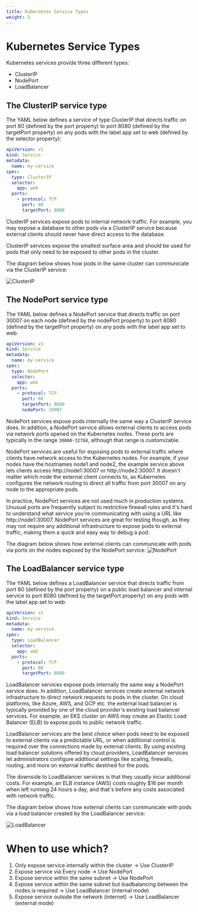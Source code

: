 ```yaml
---
title: Kubernetes Service Types
weight: 5
---
```

# Kubernetes Service Types
Kubernetes services provide three different types:
- ClusterIP
- NodePort
- LoadBalancer

## The ClusterIP service type
The YAML below defines a service of type ClusterIP that directs traffic on port 80 (defined by the port property) to port 8080 (defined by the targetPort property) on any pods with the label app set to web (defined by the selector property):

```yaml
apiVersion: v1
kind: Service
metadata:
  name: my-service
spec:
  type: ClusterIP
  selector:
    app: web
  ports:
    - protocol: TCP
      port: 80
      targetPort: 8080
```
ClusterIP services expose pods to internal network traffic. For example, you may expose a database to other pods via a ClusterIP service because external clients should never have direct access to the database.

ClusterIP services expose the smallest surface area and should be used for pods that only need to be exposed to other pods in the cluster.

The diagram below shows how pods in the same cluster can communicate via the ClusterIP service:

![ClusterIP](/content/docs/images/clusterip.png)

## The NodePort service type
The YAML below defines a NodePort service that directs traffic on port 30007 on each node (defined by the nodePort property) to port 8080 (defined by the targetPort property) on any pods with the label app set to web:

```yaml
apiVersion: v1
kind: Service
metadata:
  name: my-service
spec:
  type: NodePort
  selector:
    app: web
  ports:
    - protocol: TCP
      port: 80
      targetPort: 8080
      nodePort: 30007
```

NodePort services expose pods internally the same way a ClusterIP service does. In addition, a NodePort service allows external clients to access pods via network ports opened on the Kubernetes nodes. These ports are typically in the range `30000-32768`, although that range is customizable.

NodePort services are useful for exposing pods to external traffic where clients have network access to the Kubernetes nodes. For example, if your nodes have the hostnames node1 and node2, the example service above lets clients access http://node1:30007 or http://node2:30007. It doesn't matter which node the external client connects to, as Kubernetes configures the network routing to direct all traffic from port 30007 on any node to the appropriate pods.

In practice, NodePort services are not used much in production systems. Unusual ports are frequently subject to restrictive firewall rules and it's hard to understand what service you're communicating with using a URL like http://node1:30007. NodePort services are great for testing though, as they may not require any additional infrastructure to expose pods to external traffic, making them a quick and easy way to debug a pod.

The diagram below shows how external clients can communicate with pods via ports on the nodes exposed by the NodePort service:
![NodePort](/content/docs/images/clusterip.png)


## The LoadBalancer service type
The YAML below defines a LoadBalancer service that directs traffic from port 80 (defined by the port property) on a public load balancer and internal service to port 8080 (defined by the targetPort property) on any pods with the label app set to web:

```yaml
apiVersion: v1
kind: Service
metadata:
  name: my-service
spec:
  type: LoadBalancer
  selector:
    app: web
  ports:
    - protocol: TCP
      port: 80
      targetPort: 8080
```

LoadBalancer services expose pods internally the same way a NodePort service does. In addition, LoadBalancer services create external network infrastructure to direct network requests to pods in the cluster. On cloud platforms, like Azure, AWS, and GCP etc. the external load balancer is typically provided by one of the cloud provider's existing load balancer services. For example, an EKS cluster on AWS may create an Elastic Load Balancer (ELB) to expose pods to public network traffic.

LoadBalancer services are the best choice when pods need to be exposed to external clients via a predictable URL, or when additional control is required over the connections made by external clients. By using existing load balancer solutions offered by cloud providers, LoadBalancer services let administrators configure additional settings like scaling, firewalls, routing, and more on external traffic destined for the pods.

The downside to LoadBalancer services is that they usually incur additional costs. For example, an ELB instance (AWS) costs roughly $16 per month when left running 24 hours a day, and that's before any costs associated with network traffic.

The diagram below shows how external clients can communicate with pods via a load balancer created by the LoadBalancer service:

![LoadBalancer](/content/docs/images/loadbalancer.png)


# When to use which?

1. Only expose service internally within the cluster -> Use ClusterIP
2. Expose service via Every node -> Use NodePort
3. Expose service within the same subnet -> Use NodePort
4. Expose service within the same subnet but loadbalancing between the nodes is required -> Use LoadBalancer (internal mode)
5. Expose service outside the network (internet) -> Use LoadBalancer (external mode)
